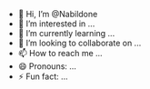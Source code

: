 - 👋 Hi, I’m @Nabildone
- 👀 I’m interested in ...
- 🌱 I’m currently learning ...
- 💞️ I’m looking to collaborate on ...
- 📫 How to reach me ...
- 😄 Pronouns: ...
- ⚡ Fun fact: ...

<!---
Nabildone/Nabildone is a ✨ special ✨ repository because its `README.md` (this file) appears on your GitHub profile.
You can click the Preview link to take a look at your changes.
--->
